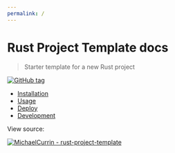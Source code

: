 ```yaml
---
permalink: /
---
```

# **Rust Project Template docs**
> Starter template for a new Rust project

[![GitHub tag](https://img.shields.io/github/tag/MichaelCurrin/rust-project-template?include_prereleases=&sort=semver)](https://github.com/MichaelCurrin/rust-project-template/releases/)

- [Installation](installation.md)
- [Usage](usage.md)
- [Deploy](deploy.md)
- [Development](development.md)

View source:

[![MichaelCurrin - rust-project-template](https://img.shields.io/static/v1?label=MichaelCurrin&message=rust-project-template&color=blue&logo=github)](https://github.com/MichaelCurrin/rust-project-template)

